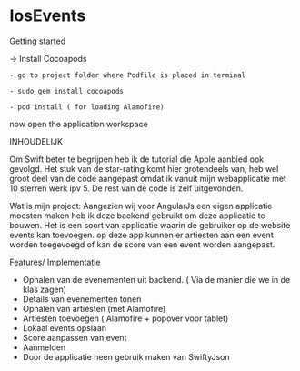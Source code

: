 # IosEvents

Getting started 

-> Install Cocoapods

	- go to project folder where Podfile is placed in terminal

	- sudo gem install cocoapods

	- pod install ( for loading Alamofire)

now open the application workspace


INHOUDELIJK

Om Swift beter te begrijpen heb ik de tutorial die Apple aanbied ook gevolgd. 
Het stuk van de star-rating komt hier grotendeels van, heb wel groot deel van de code aangepast omdat ik vanuit mijn webapplicatie met 10 sterren werk ipv 5. De rest van de code is zelf uitgevonden. 

Wat is mijn project:
Aangezien wij voor AngularJs een eigen applicatie moesten maken heb ik deze backend gebruikt om deze applicatie te bouwen. Het is een soort van applicatie waarin de gebruiker op de website events kan toevoegen. op deze app kunnen er artiesten aan een event worden toegevoegd of kan de score van een event worden aangepast.

Features/ Implementatie

- Ophalen van de evenementen uit backend. ( Via de manier die we in de klas zagen)
- Details van evenementen tonen
- Ophalen van artiesten (met Alamofire)
- Artiesten toevoegen ( Alamofire + popover voor tablet)
- Lokaal events opslaan
- Score aanpassen van event
- Aanmelden
- Door de applicatie heen gebruik maken van SwiftyJson
